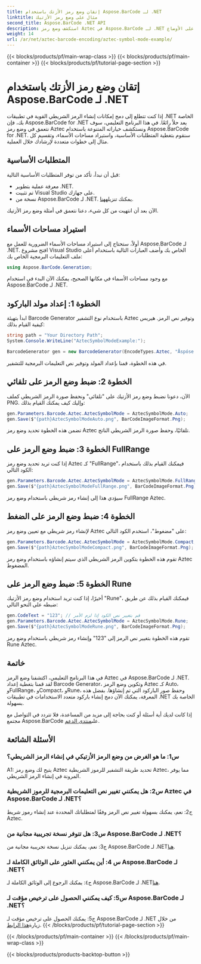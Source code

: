```yaml
---
title: إتقان وضع رمز الأزتك باستخدام Aspose.BarCode لـ .NET
linktitle: مثال على وضع رمز الأزتيك
second_title: Aspose.BarCode .NET API
description: استكشف وضع رمز Aztec في Aspose.BarCode لـ .NET وتعرف على كيفية إنشاء رموز شريطية متعددة الاستخدامات بسهولة. احصل على التدريب العملي على الأوضاع Auto وFullRange وCompact وRune في هذا البرنامج التعليمي الشامل.
weight: 14
url: /ar/net/aztec-barcode-encoding/aztec-symbol-mode-example/
---
```


{{< blocks/products/pf/main-wrap-class >}}
{{< blocks/products/pf/main-container >}}
{{< blocks/products/pf/tutorial-page-section >}}

# إتقان وضع رمز الأزتك باستخدام Aspose.BarCode لـ .NET

إذا كنت تتطلع إلى دمج إمكانات إنشاء الرمز الشريطي القوية في تطبيقات .NET الخاصة بك، فإن Aspose.BarCode for .NET يعد حلاً رائعًا. في هذا البرنامج التعليمي، سوف نتعمق في وضع رمز Aztec ونستكشف خياراته المتنوعة باستخدام Aspose.BarCode for .NET. سنقوم بتغطية المتطلبات الأساسية، واستيراد مساحات الأسماء، وتقسيم كل مثال إلى خطوات متعددة لإرشادك خلال العملية.

## المتطلبات الأساسية

قبل أن نبدأ، تأكد من توفر المتطلبات الأساسية التالية:

- معرفة عملية بتطوير .NET.
- تم تثبيت Visual Studio على جهازك.
-  نسخة من Aspose.BarCode لـ .NET. يمكنك تنزيله[هنا](https://releases.aspose.com/barcode/net/).

الآن بعد أن انتهيت من كل شيء، دعنا نتعمق في أمثلة وضع رمز الأزتيك.

## استيراد مساحات الأسماء

أولاً، ستحتاج إلى استيراد مساحات الأسماء الضرورية للعمل مع Aspose.BarCode لـ .NET. افتح مشروع Visual Studio الخاص بك وأضف العبارات التالية باستخدام أعلى ملف التعليمات البرمجية الخاص بك:

```csharp
using Aspose.BarCode.Generation;
```

مع وجود مساحات الأسماء في مكانها الصحيح، يمكنك الآن البدء في استخدام Aspose.BarCode لـ .NET.

## الخطوة 1: إعداد مولد الباركود

ابدأ بتهيئة Barcode Generator باستخدام نوع التشفير Aztec وتوفير نص الرمز. هيريس كيفية القيام بذلك:

```csharp
string path = "Your Directory Path";
System.Console.WriteLine("AztecSymbolModeExample:");

BarcodeGenerator gen = new BarcodeGenerator(EncodeTypes.Aztec, "Åspóse.Barcóde©");
```

في هذه الخطوة، قمنا بإعداد المولد وتوفير نص التعليمات البرمجية للتشفير.

## الخطوة 2: ضبط وضع الرمز على تلقائي

الآن، دعونا نضبط وضع رمز الأزتيك على "تلقائي" ونحفظ صورة الرمز الشريطي كملف PNG. وإليك كيف يمكنك القيام بذلك:

```csharp
gen.Parameters.Barcode.Aztec.AztecSymbolMode = AztecSymbolMode.Auto;
gen.Save($"{path}AztecSymbolModeAuto.png", BarCodeImageFormat.Png);
```

تضمن هذه الخطوة تحديد وضع رمز Aztec تلقائيًا، وحفظ صورة الرمز الشريطي الناتج.

## الخطوة 3: ضبط وضع الرمز على FullRange

إذا كنت تريد تحديد وضع رمز Aztec كـ "FullRange"، فيمكنك القيام بذلك باستخدام الكود التالي:

```csharp
gen.Parameters.Barcode.Aztec.AztecSymbolMode = AztecSymbolMode.FullRange;
gen.Save($"{path}AztecSymbolModeFullRange.png", BarCodeImageFormat.Png);
```

سيؤدي هذا إلى إنشاء رمز شريطي باستخدام وضع رمز FullRange Aztec.

## الخطوة 4: ضبط وضع الرمز على الضغط

لإنشاء رمز شريطي مع تعيين وضع رمز Aztec على "مضغوط"، استخدم الكود التالي:

```csharp
gen.Parameters.Barcode.Aztec.AztecSymbolMode = AztecSymbolMode.Compact;
gen.Save($"{path}AztecSymbolModeCompact.png", BarCodeImageFormat.Png);
```

تقوم هذه الخطوة بتكوين الرمز الشريطي الذي سيتم إنشاؤه باستخدام وضع رمز Aztec المضغوط.

## الخطوة 5: ضبط وضع الرمز على Rune

أخيرًا، إذا كنت تريد استخدام وضع رمز الأزتيك "Rune"، فيمكنك القيام بذلك عن طريق ضبطه على النحو التالي:

```csharp
gen.CodeText = "123"; // قم بتغيير نص الكود إذا لزم الأمر
gen.Parameters.Barcode.Aztec.AztecSymbolMode = AztecSymbolMode.Rune;
gen.Save($"{path}AztecSymbolModeRune.png", BarCodeImageFormat.Png);
```

تقوم هذه الخطوة بتغيير نص الرمز إلى "123" وإنشاء رمز شريطي باستخدام وضع رمز Rune Aztec.

## خاتمة

في هذا البرنامج التعليمي، اكتشفنا وضع الرمز Aztec في Aspose.BarCode لـ .NET. لقد قمنا بتغطية إعداد Barcode Generator، وتكوين وضع الرمز Aztec كـ Auto، وFullRange، وCompact، وRune، وحفظ صور الباركود التي تم إنشاؤها. بفضل هذه المعرفة، يمكنك الآن دمج إنشاء باركود متعدد الاستخدامات في تطبيقات .NET الخاصة بك بسهولة.

 إذا كانت لديك أية أسئلة أو كنت بحاجة إلى مزيد من المساعدة، فلا تتردد في التواصل مع مجتمع Aspose.BarCode على[منتدى الدعم](https://forum.aspose.com/c/barcode/13).

## الأسئلة الشائعة

### س1: ما هو الغرض من وضع الرمز الأزتيكي في إنشاء الرمز الشريطي؟

A1: يتيح لك وضع رمز Aztec تحديد طريقة التشفير للرموز الشريطية Aztec، مما يوفر المرونة في إنشاء الرمز الشريطي.

### س2: هل يمكنني تغيير نص التعليمات البرمجية للرموز الشريطية Aztec في Aspose.BarCode لـ .NET؟

ج2: نعم، يمكنك بسهولة تغيير نص الرمز وفقًا لمتطلباتك المحددة عند إنشاء رموز شريط Aztec.

### س3: هل تتوفر نسخة تجريبية مجانية من Aspose.BarCode لـ .NET؟

ج3: نعم، يمكنك تنزيل نسخة تجريبية مجانية من Aspose.BarCode لـ .NET[هنا](https://releases.aspose.com/).

### س 4: أين يمكنني العثور على الوثائق الكاملة لـ Aspose.BarCode لـ .NET؟

 ج٤: يمكنك الرجوع إلى الوثائق الكاملة لـ Aspose.BarCode لـ .NET[هنا](https://reference.aspose.com/barcode/net/).

### س5: كيف يمكنني الحصول على ترخيص مؤقت لـ Aspose.BarCode لـ .NET؟

 ج5: يمكنك الحصول على ترخيص مؤقت لـ Aspose.BarCode لـ .NET من خلال زيارة[هذا الرابط](https://purchase.aspose.com/temporary-license/).
{{< /blocks/products/pf/tutorial-page-section >}}

{{< /blocks/products/pf/main-container >}}
{{< /blocks/products/pf/main-wrap-class >}}

{{< blocks/products/products-backtop-button >}}
